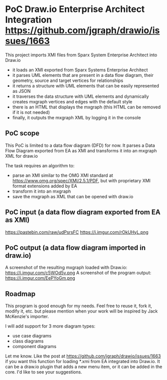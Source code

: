 # PoC Draw.io Enterprise Architect Integration https://github.com/jgraph/drawio/issues/1663
This project imports XMI files from Sparx System Enterprise Architect into Draw.io

* it loads an XMI exported from Sparx Systems Enterprise Architect
* it parses UML elements that are present in a data flow diagram, their geometry, source and target vertices for relationships
* it returns a structure with UML elements that can be easily represented as JSON
* it traverses the data structure with UML elements and dynamically creates mxgraph vertices and edges with the default style
* there is an HTML that displays the mxgraph (this HTML can be removed if it is not needed)
* finally, it outputs the mxgraph XML by logging it in the console

PoC scope
---------
This PoC is limited to a data flow diagram (DFD) for now.
It parses a Data Flow Diagram exported from EA as XMI and transforms it into an mxgraph XML for draw.io

The task requires an algorithm to:
* parse an XMI similar to the OMG XMI standard at https://www.omg.org/spec/XMI/2.5.1/PDF, but with proprietary XMI format extensions added by EA
* transform it into an mxgraph
* save the mxgraph as XML that can be opened with draw.io


PoC input (a data flow diagram exported from EA as XMI)
-------------------------------------------------------
https://pastebin.com/raw/udPsrsFC https://i.imgur.com/rOkUHyL.png

PoC output (a data flow diagram imported in draw.io)
----------------------------------------------------
A screenshot of the resulting mxgraph loaded with Draw.io: https://i.imgur.com/c5WOd5v.png
A screenshot of the program output: https://i.imgur.com/EePYoGm.png



Roadmap
-------
This program is good enough for my needs. Feel free to reuse it, fork it, modify it, etc. but please mention when your work will be inspired by Jack McKenzie's importer.

I will add support for 3 more diagram types:

* use case diagrams
* class diagrams
* component diagrams

Let me know. Like the post at https://github.com/jgraph/drawio/issues/1663 if you want this function for loading *.xmi from EA integrated into Draw.io. It can be a draw.io plugin that adds a new menu item, or it can be added in the core. I'd like to see your suggestions.

